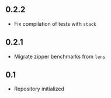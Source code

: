 0.2.2
-----
* Fix compilation of tests with `stack`

0.2.1
-----
* Migrate zipper benchmarks from `lens`

0.1
---
* Repository initialized

